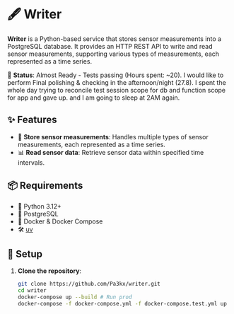 # 🖋️ Writer

**Writer** is a Python-based service that stores sensor measurements into a PostgreSQL database. It provides an HTTP REST API to write and read sensor measurements, supporting various types of measurements, each represented as a time series.

🚧 **Status**: Almost Ready - Tests passing (Hours spent: ~20). I would like to perform Final polishing & checking in the afternoon/night (27.8). I spent the whole day trying to reconcile test session scope for db and function scope for app and gave up. and I am going to sleep at 2AM again.

## ✨ Features

- 📝 **Store sensor measurements**: Handles multiple types of sensor measurements, each represented as a time series.
- 📊 **Read sensor data**: Retrieve sensor data within specified time intervals.

## 📦 Requirements

- 🐍 Python 3.12+
- 🐘 PostgreSQL
- 🐳 Docker & Docker Compose
- 🛠️ [uv](https://astral.sh/blog/uv-unified-python-packaging)


## 🚀 Setup

1. **Clone the repository**:
   ```bash
   git clone https://github.com/Pa3kx/writer.git
   cd writer
   docker-compose up --build # Run prod
   docker-compose -f docker-compose.yml -f docker-compose.test.yml up --build # Run tests
